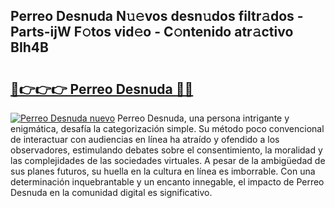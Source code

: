 ## Perreo Desnuda N𝚞𝚎vos desn𝚞dos filtr𝚊dos - Parts-ijW F𝚘tos vid𝚎o - C𝚘ntenido atr𝚊ctivo BIh4B

# <h2><a href="http://mbaouur.tromn.icu/?c=Perreo+Desnuda">🔗👉👉👉 Perreo Desnuda 🔗🔗</a></h2>

[![Perreo Desnuda nuevo](https://i.imgur.com/pEAQMta.gif)](http://mbaouur.tromn.icu/?c=Perreo+Desnuda)
Perreo Desnuda, una persona intrigante y enigmática, desafía la categorización simple. Su método poco convencional de interactuar con audiencias en línea ha atraído y ofendido a los observadores, estimulando debates sobre el consentimiento, la moralidad y las complejidades de las sociedades virtuales. A pesar de la ambigüedad de sus planes futuros, su huella en la cultura en línea es imborrable. Con una determinación inquebrantable y un encanto innegable, el impacto de Perreo Desnuda en la comunidad digital es significativo.
